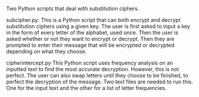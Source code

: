 Two Python scripts that deal with substitution ciphers.

subcipher.py: 
This is a Python script that can both encrypt and decrypt substitution ciphers using a given key.
The user is first asked to input a key in the form of every letter of the alphabet, used once.
Then the user is asked whether or not they want to encrypt or decrypt.
Then they are prompted to enter their message that will be encrypted or decrypted depending on what they choose.

cipherintercept.py
This Python script uses frequency analysis on an inputted text to find the most accurate decryption. However, this is not perfect.
The user can also swap letters until they choose to be finished, to perfect the decryption of the message. Two text files are needed to run this.
One for the input text and the other for a list of letter frequencies.
